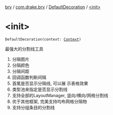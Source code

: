 [brv](../../index.md) / [com.drake.brv](../index.md) / [DefaultDecoration](index.md) / [&lt;init&gt;](./-init-.md)

# &lt;init&gt;

`DefaultDecoration(context: `[`Context`](https://developer.android.com/reference/android/content/Context.html)`)`

最强大的分割线工具

1. 分隔图片
2. 分隔颜色
3. 分隔间距
4. 回调函数判断间隔
5. 首尾是否显示分隔线, 可以展 示表格效果
6. 类型池来指定是否显示分割线
7. 支持全部的LayoutManager, 竖向/横向/网格分割线
8. 优于其他框架, 完美支持均布网格分隔物
9. 支持分组条目的分割线
